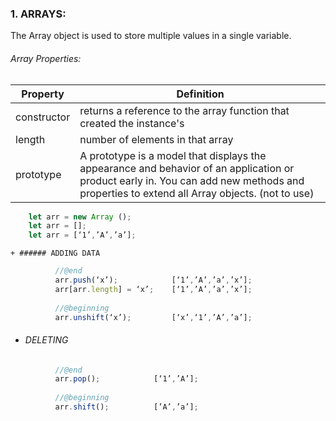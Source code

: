 
### 1. ARRAYS:
The Array object is used to store multiple values in a single variable.
###### Array Properties:
   Property  | Definition
 ------------ |---------------
constructor  | returns a reference to the array function that created the instance's 
length  | number of elements in that array
prototype  | A prototype is a model that displays the appearance and behavior of an application or product early in. You can add new methods and properties to extend all Array objects. (not to use)

```js
    let arr = new Array ();
    let arr = [];
    let arr = [‘1’,’A’,’a’];
```
    + ###### ADDING DATA	
```js
          //@end
          arr.push(‘x’);            [‘1’,’A’,’a’,’x’];
          arr[arr.length] = ‘x’;    [‘1’,’A’,’a’,’x’];
          
          //@beginning    
          arr.unshift(‘x’);         [‘x’,‘1’,’A’,’a’];
```
+ ###### DELETING
```js
          //@end
          arr.pop();            [‘1’,’A’];
          
          //@beginning
          arr.shift();          [’A’,’a’];
```



